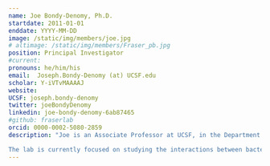 ```yaml
---
name: Joe Bondy-Denomy, Ph.D.
startdate: 2011-01-01
enddate: YYYY-MM-DD
image: /static/img/members/joe.jpg
# altimage: /static/img/members/Fraser_pb.jpg
position: Principal Investigator
#current:
pronouns: he/him/his
email: 	Joseph.Bondy-Denomy (at) UCSF.edu
scholar: Y-iVTvMAAAAJ
website:
UCSF: joseph.bondy-denomy
twitter: joeBondyDenomy
linkedin: joe-bondy-denomy-6ab87465
#github: fraserlab
orcid: 0000-0002-5080-2859
description: "Joe is an Associate Professor at UCSF, in the Department of Microbiology & Immunology. Joe went to the [University of Waterloo] (https://uwaterloo.ca/) for his undergrad in Biology (Microbiology specialization) and spent time as a co-op student in labs at Western University (London, ON) and McGill University (Montreal, QC). Joe then attended the University of Toronto to complete his PhD in [Alan Davidson's Lab] (http://individual.utoronto.ca/davidsonlab/Davidson_Lab/Home.html) where he studied interactions between bacteriophages and their host bacteria, focusing on the effects of lysogeny and the CRISPR-Cas immune system. In 2015, Joe started the lab at UCSF as a Faculty Fellow and in November of 2017, became an Assistant Professor. In July of 2020, he was promoted to Associate Professor, with tenure.

The lab is currently focused on studying the interactions between bacteriophages and their bacterial hosts, attempting to discover and characterize the bacterial immune systems that protect bacteria and the strategies that phages use to fight back. test"
---
```

